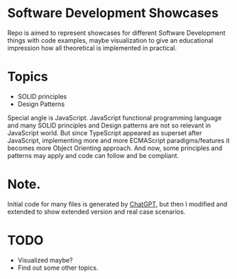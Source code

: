 Software Development Showcases
===

Repo is aimed to represent showcases for different Software Development things with code examples, maybe visualization to give an educational impression how all theoretical is implemented in practical.

# Topics

- SOLID principles
- Design Patterns

Special angle is JavaScript. JavaScript functional programming language and many SOLID principles and Design patterns are not so relevant in JavaScript world. But since TypeScript appeared as superset after JavaScript, implementing more and more ECMAScript paradigms/features it becomes more Object Orienting approach. And now, some principles and patterns may apply and code can follow and be compliant.  

# Note.

Initial code for many files is generated by [ChatGPT](https://chat.openai.com/), but then I modified and extended to show extended version and real case scenarios.

# TODO 

- Visualized maybe?
- Find out some other topics.
